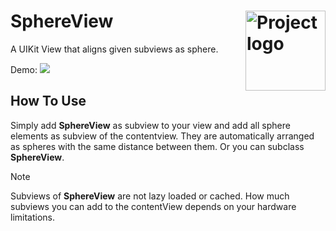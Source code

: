 <h1> SphereView
  <img align="right" alt="Project logo" src="../assets/Icon.png" width=128px>
</h1>

A UIKit View that aligns given subviews as sphere.

Demo:
![](../assets/Demo.gif)

## How To Use
Simply add **SphereView** as subview to your view and add all sphere elements as subview of the contentview. They are automatically arranged as spheres with the same distance between them. Or you can subclass **SphereView**.

> [!NOTE]  
> Subviews of **SphereView** are not lazy loaded or cached. How much subviews you can add to the contentView depends on your hardware limitations.